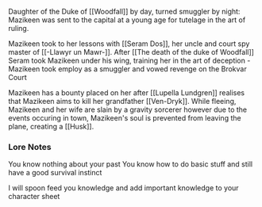 Daughter of the Duke of [[Woodfall]] by day, turned smuggler by night: Mazikeen was sent to the capital at a young age for tutelage in the art of ruling. 

Mazikeen took to her lessons with [[Seram Dos]], her uncle and court spy master of [[-Llawyr un Mawr-]]. After [[The death of the duke of Woodfall]] Seram took Mazikeen under his wing, training her in the art of deception - Mazikeen took employ as a smuggler and vowed revenge on the Brokvar Court

Mazikeen has a bounty placed on her after [[Lupella Lundgren]] realises that Mazikeen aims to kill her grandfather [[Ven-Dryk]]. While fleeing, Mazikeen and her wife are slain by a gravity sorcerer however due to the events occuring in town, Mazikeen's soul is prevented from leaving the plane, creating a [[Husk]]. 

### Lore Notes

You know nothing about your past
You know how to do basic stuff and still have a good survival instinct


I will spoon feed you knowledge and add important knowledge to your character sheet